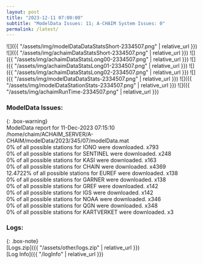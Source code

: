 ```yaml
---
layout: post
title: "2023-12-11 07:00:00"
subtitle: "ModelData Issues: 11; A-CHAIM System Issues: 0"
permalink: /latest/
---
```


![]({{ "/assets/img/modelDataDataStatsShort-2334507.png" | relative_url }})
![]({{ "/assets/img/achaimDataStatsShort-2334507.png" | relative_url }})
![]({{ "/assets/img/achaimDataStatsLong00-2334507.png" | relative_url }})
![]({{ "/assets/img/achaimDataStatsLong01-2334507.png" | relative_url }})
![]({{ "/assets/img/achaimDataStatsLong02-2334507.png" | relative_url }})
![]({{ "/assets/img/modelDataDataStats-2334507.png" | relative_url }})
![]({{ "/assets/img/modelDataStationStats-2334507.png" | relative_url }})
![]({{ "/assets/img/achaimRunTime-2334507.png" | relative_url }})


### ModelData Issues:  
  
{: .box-warning}  
 ModelData report for 11-Dec-2023 07:15:10   
 /home/chaim/ACHAIM_SERVER/A-CHAIM/modelData/2023/345/07/modelData.mat   
 0% of all possible stations for IONO were downloaded. x793   
 0% of all possible stations for SENTINEL were downloaded. x248   
 0% of all possible stations for KASI were downloaded. x163   
 0% of all possible stations for CHAIN were downloaded. x4369   
 12.4722% of all possible stations for EUREF were downloaded. x138   
 0% of all possible stations for GARNER were downloaded. x138   
 0% of all possible stations for GREF were downloaded. x142   
 0% of all possible stations for IGS were downloaded. x142   
 0% of all possible stations for NOAA were downloaded. x346   
 0% of all possible stations for QGN were downloaded. x348   
 0% of all possible stations for KARTVERKET were downloaded. x3   
  


### Logs:  
  
{: .box-note}  
[Logs.zip]({{ "/assets/other/logs.zip" | relative_url }})  
[Log Info]({{ "/logInfo" | relative_url }})  
